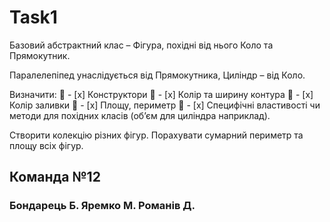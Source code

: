 # Task1
Базовий абстрактний клас – Фігура, похідні від нього Коло та Прямокутник.

Паралелепіпед унаслідується від Прямокутника, Циліндр – від Коло.

Визначити:
 - [x] Конструктори
 - [x] Колір та ширину контура
 - [x] Колір заливки
 - [x] Площу, периметр 
 - [x] Специфічні властивості чи методи для похідних класів (об’єм для циліндра наприклад).

Створити колекцію різних фігур. Порахувати сумарний периметр та площу всіх фігур.

## Команда №12
### Бондарець Б. Яремко М. Романів Д.
